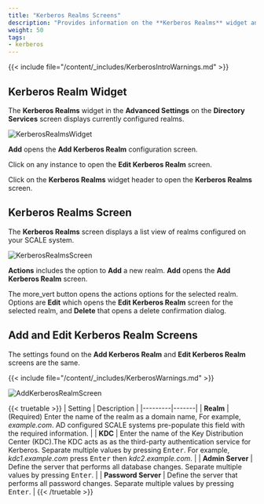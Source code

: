 ```yaml
---
title: "Kerberos Realms Screens"
description: "Provides information on the **Kerberos Realms** widget and configuration screen settings."
weight: 50
tags:
- kerberos
---
```


{{< include file="/content/_includes/KerberosIntroWarnings.md" >}}

## Kerberos Realm Widget

The **Kerberos Realms** widget in the **Advanced Settings** on the **Directory Services** screen displays currently configured realms. 

![KerberosRealmsWidget](/images/SCALE/Credentials/KerberosRealmsWidget.png "Kerberos Realms Widget")

**Add** opens the **Add Kerberos Realm** configuration screen.

Click on any instance to open the **Edit Kerberos Realm** screen.

Click on the **Kerberos Realms** widget header to open the **Kerberos Realms** screen.

## Kerberos Realms Screen
The **Kerberos Realms** screen displays a list view of realms configured on your SCALE system.

![KerberosRealmsScreen](/images/SCALE/Credentials/KerberosRealmsScreen.png "Kerberos Realms Screen")

**Actions** includes the option to **Add** a new realm. **Add** opens the **Add Kerberos Realm** screen.

The <span class="material-icons">more_vert</span> button opens the actions options for the selected realm. Options are **Edit** which opens the **Edit Kerberos Realm** screen for the selected realm, and **Delete** that opens a delete confirmation dialog.

## Add and Edit Kerberos Realm Screens
The settings found on the **Add Kerberos Realm** and **Edit Kerberos Realm** screens are the same. 

{{< include file="/content/_includes/KerberosWarnings.md" >}}

![AddKerberosRealmScreen](/images/SCALE/Credentials/AddKerberosRealmScreen.png "Add Kerberos Realms Screen")

{{< truetable >}}
| Setting | Description |
|---------|-------|
| **Realm** | (Required) Enter the name of the realm as a domain name, For example, *example.com*. AD configured SCALE systems pre-populate this field with the required information. |
| **KDC** | Enter the name of the Key Distribution Center (KDC).The KDC acts as as the third-party authentication service for Kerberos. Separate multiple values by pressing <kbd>Enter</kbd>. For example, *kdc1.example.com* press <kbd>Enter</kbd> then *kdc2.example.com*. |
| **Admin Server** | Define the server that performs all database changes. Separate multiple values by pressing <kbd>Enter</kbd>. |
| **Password Server** | Define the server that performs all password changes. Separate multiple values by pressing <kbd>Enter</kbd>. |
{{< /truetable >}}
